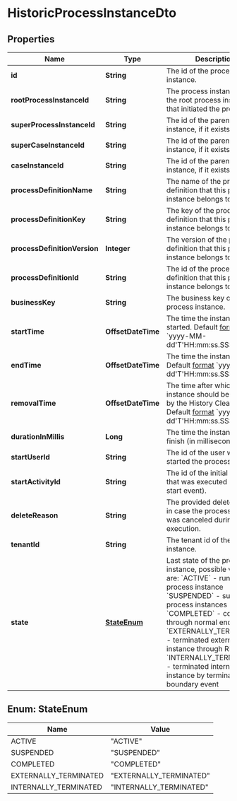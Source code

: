 

# HistoricProcessInstanceDto

## Properties

Name | Type | Description | Notes
------------ | ------------- | ------------- | -------------
**id** | **String** | The id of the process instance. |  [optional]
**rootProcessInstanceId** | **String** | The process instance id of the root process instance that initiated the process. |  [optional]
**superProcessInstanceId** | **String** | The id of the parent process instance, if it exists. |  [optional]
**superCaseInstanceId** | **String** | The id of the parent case instance, if it exists. |  [optional]
**caseInstanceId** | **String** | The id of the parent case instance, if it exists. |  [optional]
**processDefinitionName** | **String** | The name of the process definition that this process instance belongs to. |  [optional]
**processDefinitionKey** | **String** | The key of the process definition that this process instance belongs to. |  [optional]
**processDefinitionVersion** | **Integer** | The version of the process definition that this process instance belongs to. |  [optional]
**processDefinitionId** | **String** | The id of the process definition that this process instance belongs to. |  [optional]
**businessKey** | **String** | The business key of the process instance. |  [optional]
**startTime** | **OffsetDateTime** | The time the instance was started. Default [format](https://docs.camunda.org/manual/7.18/reference/rest/overview/date-format/) &#x60;yyyy-MM-dd&#39;T&#39;HH:mm:ss.SSSZ&#x60;. |  [optional]
**endTime** | **OffsetDateTime** | The time the instance ended. Default [format](https://docs.camunda.org/manual/7.18/reference/rest/overview/date-format/) &#x60;yyyy-MM-dd&#39;T&#39;HH:mm:ss.SSSZ&#x60;. |  [optional]
**removalTime** | **OffsetDateTime** | The time after which the instance should be removed by the History Cleanup job. Default [format](https://docs.camunda.org/manual/7.18/reference/rest/overview/date-format/) &#x60;yyyy-MM-dd&#39;T&#39;HH:mm:ss.SSSZ&#x60;. |  [optional]
**durationInMillis** | **Long** | The time the instance took to finish (in milliseconds). |  [optional]
**startUserId** | **String** | The id of the user who started the process instance. |  [optional]
**startActivityId** | **String** | The id of the initial activity that was executed (e.g., a start event). |  [optional]
**deleteReason** | **String** | The provided delete reason in case the process instance was canceled during execution. |  [optional]
**tenantId** | **String** | The tenant id of the process instance. |  [optional]
**state** | [**StateEnum**](#StateEnum) | Last state of the process instance, possible values are:  &#x60;ACTIVE&#x60; - running process instance  &#x60;SUSPENDED&#x60; - suspended process instances  &#x60;COMPLETED&#x60; - completed through normal end event  &#x60;EXTERNALLY_TERMINATED&#x60; - terminated externally, for instance through REST API  &#x60;INTERNALLY_TERMINATED&#x60; - terminated internally, for instance by terminating boundary event |  [optional]



## Enum: StateEnum

Name | Value
---- | -----
ACTIVE | &quot;ACTIVE&quot;
SUSPENDED | &quot;SUSPENDED&quot;
COMPLETED | &quot;COMPLETED&quot;
EXTERNALLY_TERMINATED | &quot;EXTERNALLY_TERMINATED&quot;
INTERNALLY_TERMINATED | &quot;INTERNALLY_TERMINATED&quot;



